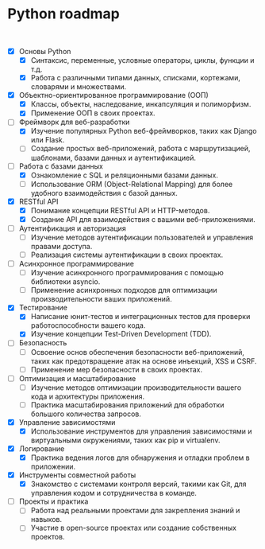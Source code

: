 # Python roadmap
<br>
<a href="https://www.codewars.com/users/andreytorlopov">
<img src="https://www.codewars.com/users/andreytorlopov/badges/large" alt="" />
</a>
<br>

- [X] Основы Python
  - [X] Синтаксис, переменные, условные операторы, циклы, функции и т.д.
  - [X] Работа с различными типами данных, списками, кортежами, словарями и множествами.

- [X] Объектно-ориентированное программирование (ООП)
  - [X] Классы, объекты, наследование, инкапсуляция и полиморфизм.
  - [X] Применение ООП в своих проектах.

- [ ] Фреймворк для веб-разработки
  - [X] Изучение популярных Python веб-фреймворков, таких как Django или Flask.
  - [ ] Создание простых веб-приложений, работа с маршрутизацией, шаблонами, базами данных и аутентификацией.

- [ ] Работа с базами данных
  - [X] Ознакомление с SQL и реляционными базами данных.
  - [ ] Использование ORM (Object-Relational Mapping) для более удобного взаимодействия с базой данных.

- [X] RESTful API
  - [X] Понимание концепции RESTful API и HTTP-методов.
  - [X] Создание API для взаимодействия с вашими веб-приложениями.

- [ ] Аутентификация и авторизация
  - [ ] Изучение методов аутентификации пользователей и управления правами доступа.
  - [ ] Реализация системы аутентификации в своих проектах.

- [ ] Асинхронное программирование
  - [ ] Изучение асинхронного программирования с помощью библиотеки asyncio.
  - [ ] Применение асинхронных подходов для оптимизации производительности ваших приложений.

- [X] Тестирование
  - [X] Написание юнит-тестов и интеграционных тестов для проверки работоспособности вашего кода.
  - [X] Изучение концепции Test-Driven Development (TDD).

- [ ] Безопасность
  - [ ] Освоение основ обеспечения безопасности веб-приложений, таких как предотвращение атак на основе инъекций, XSS и CSRF.
  - [ ] Применение мер безопасности в своих проектах.

- [ ] Оптимизация и масштабирование
  - [ ] Изучение методов оптимизации производительности вашего кода и архитектуры приложения.
  - [ ] Практика масштабирования приложений для обработки большого количества запросов.

- [X] Управление зависимостями
  - [X] Использование инструментов для управления зависимостями и виртуальными окружениями, таких как pip и virtualenv.

- [X] Логирование
  - [X] Практика ведения логов для обнаружения и отладки проблем в приложении.

- [X] Инструменты совместной работы
  - [X] Знакомство с системами контроля версий, такими как Git, для управления кодом и сотрудничества в команде.

- [ ] Проекты и практика
  - [ ] Работа над реальными проектами для закрепления знаний и навыков.
  - [ ] Участие в open-source проектах или создание собственных проектов.
